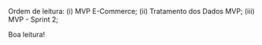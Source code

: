 Ordem de leitura: 
(i) MVP E-Commerce;
(ii) Tratamento dos Dados MVP;
(iii) MVP - Sprint 2;

Boa leitura!
